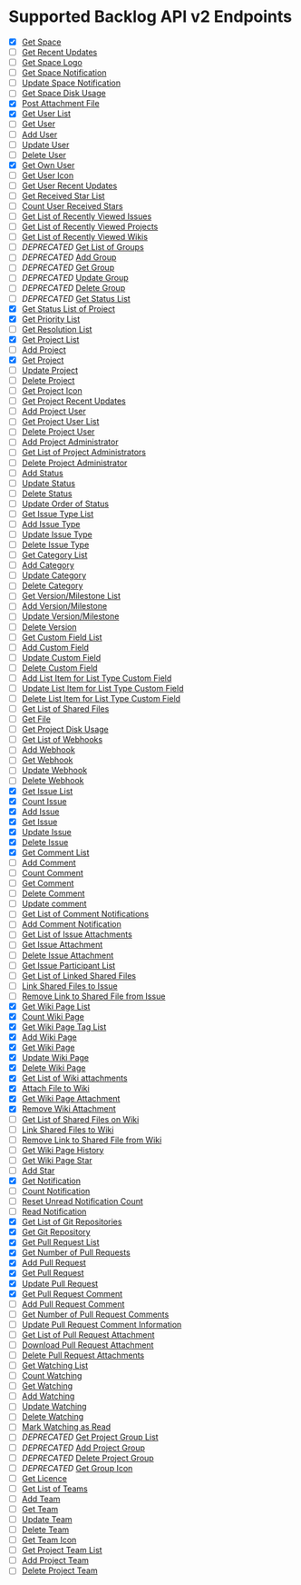 # Supported Backlog API v2 Endpoints

- [x] [Get Space](https://developer.nulab.com/docs/backlog/api/2/get-space/)
- [ ] [Get Recent Updates](https://developer.nulab.com/docs/backlog/api/2/get-recent-updates/)
- [ ] [Get Space Logo](https://developer.nulab.com/docs/backlog/api/2/get-space-logo/)
- [ ] [Get Space Notification](https://developer.nulab.com/docs/backlog/api/2/get-space-notification/)
- [ ] [Update Space Notification](https://developer.nulab.com/docs/backlog/api/2/update-space-notification/)
- [ ] [Get Space Disk Usage](https://developer.nulab.com/docs/backlog/api/2/get-space-disk-usage/)
- [x] [Post Attachment File](https://developer.nulab.com/docs/backlog/api/2/post-attachment-file/)
- [x] [Get User List](https://developer.nulab.com/docs/backlog/api/2/get-user-list/)
- [ ] [Get User](https://developer.nulab.com/docs/backlog/api/2/get-user/)
- [ ] [Add User](https://developer.nulab.com/docs/backlog/api/2/add-user/)
- [ ] [Update User](https://developer.nulab.com/docs/backlog/api/2/update-user/)
- [ ] [Delete User](https://developer.nulab.com/docs/backlog/api/2/delete-user/)
- [x] [Get Own User](https://developer.nulab.com/docs/backlog/api/2/get-own-user/)
- [ ] [Get User Icon](https://developer.nulab.com/docs/backlog/api/2/get-user-icon/)
- [ ] [Get User Recent Updates](https://developer.nulab.com/docs/backlog/api/2/get-user-recent-updates/)
- [ ] [Get Received Star List](https://developer.nulab.com/docs/backlog/api/2/get-received-star-list/)
- [ ] [Count User Received Stars](https://developer.nulab.com/docs/backlog/api/2/count-user-received-stars/)
- [ ] [Get List of Recently Viewed Issues](https://developer.nulab.com/docs/backlog/api/2/get-list-of-recently-viewed-issues/)
- [ ] [Get List of Recently Viewed Projects](https://developer.nulab.com/docs/backlog/api/2/get-list-of-recently-viewed-projects/)
- [ ] [Get List of Recently Viewed Wikis](https://developer.nulab.com/docs/backlog/api/2/get-list-of-recently-viewed-wikis/)
- [ ] *DEPRECATED* [Get List of Groups](https://developer.nulab.com/docs/backlog/api/2/get-list-of-groups/)
- [ ] *DEPRECATED* [Add Group](https://developer.nulab.com/docs/backlog/api/2/add-group/)
- [ ] *DEPRECATED* [Get Group](https://developer.nulab.com/docs/backlog/api/2/get-group/)
- [ ] *DEPRECATED* [Update Group](https://developer.nulab.com/docs/backlog/api/2/update-group/)
- [ ] *DEPRECATED* [Delete Group](https://developer.nulab.com/docs/backlog/api/2/delete-group/)
- [ ] *DEPRECATED* [Get Status List](https://developer.nulab.com/docs/backlog/api/2/get-status-list/)
- [x] [Get Status List of Project](https://developer.nulab.com/docs/backlog/api/2/get-status-list-of-project/)
- [x] [Get Priority List](https://developer.nulab.com/docs/backlog/api/2/get-priority-list/)
- [ ] [Get Resolution List](https://developer.nulab.com/docs/backlog/api/2/get-resolution-list/)
- [x] [Get Project List](https://developer.nulab.com/docs/backlog/api/2/get-project-list/)
- [ ] [Add Project](https://developer.nulab.com/docs/backlog/api/2/add-project/)
- [x] [Get Project](https://developer.nulab.com/docs/backlog/api/2/get-project/)
- [ ] [Update Project](https://developer.nulab.com/docs/backlog/api/2/update-project/)
- [ ] [Delete Project](https://developer.nulab.com/docs/backlog/api/2/delete-project/)
- [ ] [Get Project Icon](https://developer.nulab.com/docs/backlog/api/2/get-project-icon/)
- [ ] [Get Project Recent Updates](https://developer.nulab.com/docs/backlog/api/2/get-project-recent-updates/)
- [ ] [Add Project User](https://developer.nulab.com/docs/backlog/api/2/add-project-user/)
- [ ] [Get Project User List](https://developer.nulab.com/docs/backlog/api/2/get-project-user-list/)
- [ ] [Delete Project User](https://developer.nulab.com/docs/backlog/api/2/delete-project-user/)
- [ ] [Add Project Administrator](https://developer.nulab.com/docs/backlog/api/2/add-project-administrator/)
- [ ] [Get List of Project Administrators](https://developer.nulab.com/docs/backlog/api/2/get-list-of-project-administrators/)
- [ ] [Delete Project Administrator](https://developer.nulab.com/docs/backlog/api/2/delete-project-administrator/)
- [ ] [Add Status](https://developer.nulab.com/docs/backlog/api/2/add-status/)
- [ ] [Update Status](https://developer.nulab.com/docs/backlog/api/2/update-status/)
- [ ] [Delete Status](https://developer.nulab.com/docs/backlog/api/2/delete-status/)
- [ ] [Update Order of Status](https://developer.nulab.com/docs/backlog/api/2/update-order-of-status/)
- [ ] [Get Issue Type List](https://developer.nulab.com/docs/backlog/api/2/get-issue-type-list/)
- [ ] [Add Issue Type](https://developer.nulab.com/docs/backlog/api/2/add-issue-type/)
- [ ] [Update Issue Type](https://developer.nulab.com/docs/backlog/api/2/update-issue-type/)
- [ ] [Delete Issue Type](https://developer.nulab.com/docs/backlog/api/2/delete-issue-type/)
- [ ] [Get Category List](https://developer.nulab.com/docs/backlog/api/2/get-category-list/)
- [ ] [Add Category](https://developer.nulab.com/docs/backlog/api/2/add-category/)
- [ ] [Update Category](https://developer.nulab.com/docs/backlog/api/2/update-category/)
- [ ] [Delete Category](https://developer.nulab.com/docs/backlog/api/2/delete-category/)
- [ ] [Get Version/Milestone List](https://developer.nulab.com/docs/backlog/api/2/get-version-milestone-list/)
- [ ] [Add Version/Milestone](https://developer.nulab.com/docs/backlog/api/2/add-version-milestone/)
- [ ] [Update Version/Milestone](https://developer.nulab.com/docs/backlog/api/2/update-version-milestone/)
- [ ] [Delete Version](https://developer.nulab.com/docs/backlog/api/2/delete-version/)
- [ ] [Get Custom Field List](https://developer.nulab.com/docs/backlog/api/2/get-custom-field-list/)
- [ ] [Add Custom Field](https://developer.nulab.com/docs/backlog/api/2/add-custom-field/)
- [ ] [Update Custom Field](https://developer.nulab.com/docs/backlog/api/2/update-custom-field/)
- [ ] [Delete Custom Field](https://developer.nulab.com/docs/backlog/api/2/delete-custom-field/)
- [ ] [Add List Item for List Type Custom Field](https://developer.nulab.com/docs/backlog/api/2/add-list-item-for-list-type-custom-field/)
- [ ] [Update List Item for List Type Custom Field](https://developer.nulab.com/docs/backlog/api/2/update-list-item-for-list-type-custom-field/)
- [ ] [Delete List Item for List Type Custom Field](https://developer.nulab.com/docs/backlog/api/2/delete-list-item-for-list-type-custom-field/)
- [ ] [Get List of Shared Files](https://developer.nulab.com/docs/backlog/api/2/get-list-of-shared-files/)
- [ ] [Get File](https://developer.nulab.com/docs/backlog/api/2/get-file/)
- [ ] [Get Project Disk Usage](https://developer.nulab.com/docs/backlog/api/2/get-project-disk-usage/)
- [ ] [Get List of Webhooks](https://developer.nulab.com/docs/backlog/api/2/get-list-of-webhooks/)
- [ ] [Add Webhook](https://developer.nulab.com/docs/backlog/api/2/add-webhook/)
- [ ] [Get Webhook](https://developer.nulab.com/docs/backlog/api/2/get-webhook/)
- [ ] [Update Webhook](https://developer.nulab.com/docs/backlog/api/2/update-webhook/)
- [ ] [Delete Webhook](https://developer.nulab.com/docs/backlog/api/2/delete-webhook/)
- [x] [Get Issue List](https://developer.nulab.com/docs/backlog/api/2/get-issue-list/)
- [x] [Count Issue](https://developer.nulab.com/docs/backlog/api/2/count-issue/)
- [x] [Add Issue](https://developer.nulab.com/docs/backlog/api/2/add-issue/)
- [x] [Get Issue](https://developer.nulab.com/docs/backlog/api/2/get-issue/)
- [x] [Update Issue](https://developer.nulab.com/docs/backlog/api/2/update-issue/)
- [x] [Delete Issue](https://developer.nulab.com/docs/backlog/api/2/delete-issue/)
- [x] [Get Comment List](https://developer.nulab.com/docs/backlog/api/2/get-comment-list/)
- [ ] [Add Comment](https://developer.nulab.com/docs/backlog/api/2/add-comment/)
- [ ] [Count Comment](https://developer.nulab.com/docs/backlog/api/2/count-comment/)
- [ ] [Get Comment](https://developer.nulab.com/docs/backlog/api/2/get-comment/)
- [ ] [Delete Comment](https://developer.nulab.com/docs/backlog/api/2/delete-comment/)
- [ ] [Update comment](https://developer.nulab.com/docs/backlog/api/2/update-comment/)
- [ ] [Get List of Comment Notifications](https://developer.nulab.com/docs/backlog/api/2/get-list-of-comment-notifications/)
- [ ] [Add Comment Notification](https://developer.nulab.com/docs/backlog/api/2/add-comment-notification/)
- [ ] [Get List of Issue Attachments](https://developer.nulab.com/docs/backlog/api/2/get-list-of-issue-attachments/)
- [ ] [Get Issue Attachment](https://developer.nulab.com/docs/backlog/api/2/get-issue-attachment/)
- [ ] [Delete Issue Attachment](https://developer.nulab.com/docs/backlog/api/2/delete-issue-attachment/)
- [ ] [Get Issue Participant List](https://developer.nulab.com/docs/backlog/api/2/get-issue-participant-list/)
- [ ] [Get List of Linked Shared Files](https://developer.nulab.com/docs/backlog/api/2/get-list-of-linked-shared-files/)
- [ ] [Link Shared Files to Issue](https://developer.nulab.com/docs/backlog/api/2/link-shared-files-to-issue/)
- [ ] [Remove Link to Shared File from Issue](https://developer.nulab.com/docs/backlog/api/2/remove-link-to-shared-file-from-issue/)
- [x] [Get Wiki Page List](https://developer.nulab.com/docs/backlog/api/2/get-wiki-page-list/)
- [x] [Count Wiki Page](https://developer.nulab.com/docs/backlog/api/2/count-wiki-page/)
- [x] [Get Wiki Page Tag List](https://developer.nulab.com/docs/backlog/api/2/get-wiki-page-tag-list/)
- [x] [Add Wiki Page](https://developer.nulab.com/docs/backlog/api/2/add-wiki-page/)
- [x] [Get Wiki Page](https://developer.nulab.com/docs/backlog/api/2/get-wiki-page/)
- [x] [Update Wiki Page](https://developer.nulab.com/docs/backlog/api/2/update-wiki-page/)
- [x] [Delete Wiki Page](https://developer.nulab.com/docs/backlog/api/2/delete-wiki-page/)
- [x] [Get List of Wiki attachments](https://developer.nulab.com/docs/backlog/api/2/get-list-of-wiki-attachments/)
- [x] [Attach File to Wiki](https://developer.nulab.com/docs/backlog/api/2/attach-file-to-wiki/)
- [x] [Get Wiki Page Attachment](https://developer.nulab.com/docs/backlog/api/2/get-wiki-page-attachment/)
- [x] [Remove Wiki Attachment](https://developer.nulab.com/docs/backlog/api/2/remove-wiki-attachment/)
- [ ] [Get List of Shared Files on Wiki](https://developer.nulab.com/docs/backlog/api/2/get-list-of-shared-files-on-wiki/)
- [ ] [Link Shared Files to Wiki](https://developer.nulab.com/docs/backlog/api/2/link-shared-files-to-wiki/)
- [ ] [Remove Link to Shared File from Wiki](https://developer.nulab.com/docs/backlog/api/2/remove-link-to-shared-file-from-wiki/)
- [ ] [Get Wiki Page History](https://developer.nulab.com/docs/backlog/api/2/get-wiki-page-history/)
- [ ] [Get Wiki Page Star](https://developer.nulab.com/docs/backlog/api/2/get-wiki-page-star/)
- [ ] [Add Star](https://developer.nulab.com/docs/backlog/api/2/add-star/)
- [x] [Get Notification](https://developer.nulab.com/docs/backlog/api/2/get-notification/)
- [ ] [Count Notification](https://developer.nulab.com/docs/backlog/api/2/count-notification/)
- [ ] [Reset Unread Notification Count](https://developer.nulab.com/docs/backlog/api/2/reset-unread-notification-count/)
- [ ] [Read Notification](https://developer.nulab.com/docs/backlog/api/2/read-notification/)
- [x] [Get List of Git Repositories](https://developer.nulab.com/docs/backlog/api/2/get-list-of-git-repositories/)
- [x] [Get Git Repository](https://developer.nulab.com/docs/backlog/api/2/get-git-repository/)
- [x] [Get Pull Request List](https://developer.nulab.com/docs/backlog/api/2/get-pull-request-list/)
- [x] [Get Number of Pull Requests](https://developer.nulab.com/docs/backlog/api/2/get-number-of-pull-requests/)
- [x] [Add Pull Request](https://developer.nulab.com/docs/backlog/api/2/add-pull-request/)
- [x] [Get Pull Request](https://developer.nulab.com/docs/backlog/api/2/get-pull-request/)
- [x] [Update Pull Request](https://developer.nulab.com/docs/backlog/api/2/update-pull-request/)
- [x] [Get Pull Request Comment](https://developer.nulab.com/docs/backlog/api/2/get-pull-request-comment/)
- [ ] [Add Pull Request Comment](https://developer.nulab.com/docs/backlog/api/2/add-pull-request-comment/)
- [ ] [Get Number of Pull Request Comments](https://developer.nulab.com/docs/backlog/api/2/get-number-of-pull-request-comments/)
- [ ] [Update Pull Request Comment Information](https://developer.nulab.com/docs/backlog/api/2/update-pull-request-comment-information/)
- [ ] [Get List of Pull Request Attachment](https://developer.nulab.com/docs/backlog/api/2/get-list-of-pull-request-attachment/)
- [ ] [Download Pull Request Attachment](https://developer.nulab.com/docs/backlog/api/2/download-pull-request-attachment/)
- [ ] [Delete Pull Request Attachments](https://developer.nulab.com/docs/backlog/api/2/delete-pull-request-attachments/)
- [ ] [Get Watching List](https://developer.nulab.com/docs/backlog/api/2/get-watching-list/)
- [ ] [Count Watching](https://developer.nulab.com/docs/backlog/api/2/count-watching/)
- [ ] [Get Watching](https://developer.nulab.com/docs/backlog/api/2/get-watching/)
- [ ] [Add Watching](https://developer.nulab.com/docs/backlog/api/2/add-watching/)
- [ ] [Update Watching](https://developer.nulab.com/docs/backlog/api/2/update-watching/)
- [ ] [Delete Watching](https://developer.nulab.com/docs/backlog/api/2/delete-watching/)
- [ ] [Mark Watching as Read](https://developer.nulab.com/docs/backlog/api/2/mark-watching-as-read/)
- [ ] *DEPRECATED* [Get Project Group List](https://developer.nulab.com/docs/backlog/api/2/get-project-group-list/)
- [ ] *DEPRECATED* [Add Project Group](https://developer.nulab.com/docs/backlog/api/2/add-project-group/)
- [ ] *DEPRECATED* [Delete Project Group](https://developer.nulab.com/docs/backlog/api/2/delete-project-group/)
- [ ] *DEPRECATED* [Get Group Icon](https://developer.nulab.com/docs/backlog/api/2/get-group-icon/)
- [ ] [Get Licence](https://developer.nulab.com/docs/backlog/api/2/get-licence/)
- [ ] [Get List of Teams](https://developer.nulab.com/docs/backlog/api/2/get-list-of-teams/)
- [ ] [Add Team](https://developer.nulab.com/docs/backlog/api/2/add-team/)
- [ ] [Get Team](https://developer.nulab.com/docs/backlog/api/2/get-team/)
- [ ] [Update Team](https://developer.nulab.com/docs/backlog/api/2/update-team/)
- [ ] [Delete Team](https://developer.nulab.com/docs/backlog/api/2/delete-team/)
- [ ] [Get Team Icon](https://developer.nulab.com/docs/backlog/api/2/get-team-icon/)
- [ ] [Get Project Team List](https://developer.nulab.com/docs/backlog/api/2/get-project-team-list/)
- [ ] [Add Project Team](https://developer.nulab.com/docs/backlog/api/2/add-project-team/)
- [ ] [Delete Project Team](https://developer.nulab.com/docs/backlog/api/2/delete-project-team/)
